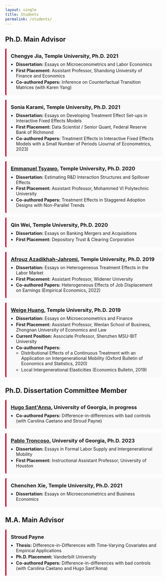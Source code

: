 ```yaml
---
layout: single
title: Students
permalink: /students/
---
```


<style>
.student-box {
  background-color: #f9f9f9;
  border-left: 4px solid #ba0c2f;
  padding: 1em;
  margin-bottom: 1em;
  border-radius: 4px;
}
.student-box h3 {
  margin-top: 0;
  margin-bottom: 0.5em;
}
.student-box ul {
  margin: 0;
  padding-left: 1.2em;
}
.student-box li {
  margin-bottom: 0.2em;
}
</style>

## Ph.D. Main Advisor

<div class="student-box">
<h3><strong>Chengye Jia</strong>, Temple University, Ph.D. 2021</h3>
<ul>
  <li><strong>Dissertation:</strong> Essays on Microeconometrics and Labor Economics</li>
  <li><strong>First Placement:</strong> Assistant Professor, Shandong University of Finance and Economics</li>
  <li><strong>Co-authored Papers:</strong> Inference on Counterfactual Transition Matrices (with Karen Yang)</li>
</ul>
</div>

<div class="student-box">
<h3><strong>Sonia Karami</strong>, Temple University, Ph.D. 2021</h3>
<ul>
  <li><strong>Dissertation:</strong> Essays on Developing Treatment Effect Set-ups in Interactive Fixed Effects Models</li>
  <li><strong>First Placement:</strong> Data Scientist / Senior Quant, Federal Reserve Bank of Richmond</li>
  <li><strong>Co-authored Papers:</strong> Treatment Effects in Interactive Fixed Effects Models with a Small Number of Periods (Journal of Econometrics, 2023)</li>
</ul>
</div>

<div class="student-box">
<h3><a href="https://estsyawo.github.io/"><strong>Emmanuel Tsyawo</strong></a>, Temple University, Ph.D. 2020</h3>
<ul>
  <li><strong>Dissertation:</strong> Estimating R&D Interaction Structures and Spillover Effects</li>
  <li><strong>First Placement:</strong> Assistant Professor, Mohammed VI Polytechnic University</li>
  <li><strong>Co-authored Papers:</strong> Treatment Effects in Staggered Adoption Designs with Non-Parallel Trends</li>
</ul>
</div>

<div class="student-box">
<h3><strong>Qin Wei</strong>, Temple University, Ph.D. 2020</h3>
<ul>
  <li><strong>Dissertation:</strong> Essays on Banking Mergers and Acquisitions</li>
  <li><strong>First Placement:</strong> Depository Trust & Clearing Corporation</li>
</ul>
</div>

<div class="student-box">
<h3><a href="https://www.widener.edu/about/faculty-directory/afrouz-jahromi"><strong>Afrouz Azadikhah-Jahromi</strong></a>, Temple University, Ph.D. 2019</h3>
<ul>
  <li><strong>Dissertation:</strong> Essays on Heterogeneous Treatment Effects in the Labor Market</li>
  <li><strong>First Placement:</strong> Assistant Professor, Widener University</li>
  <li><strong>Co-authored Papers:</strong> Heterogeneous Effects of Job Displacement on Earnings (Empirical Economics, 2022)</li>
</ul>
</div>

<div class="student-box">
<h3><a href="https://darren1988.wixsite.com/weigehuang"><strong>Weige Huang</strong></a>, Temple University, Ph.D. 2019</h3>
<ul>
  <li><strong>Dissertation:</strong> Essays on Microeconometrics and Finance</li>
  <li><strong>First Placement:</strong> Assistant Professor, Wenlan School of Business, Zhongnan University of Economics and Law</li>
  <li><strong>Current Position:</strong> Associate Professor, Shenzhen MSU-BIT University</li>
  <li><strong>Co-authored Papers:</strong>
    <ul>
      <li>Distributional Effects of a Continuous Treatment with an Application on Intergenerational Mobility (Oxford Bulletin of Economics and Statistics, 2020)</li>
      <li>Local Intergenerational Elasticities (Economics Bulletin, 2019)</li>
    </ul>
  </li>
</ul>
</div>

## Ph.D. Dissertation Committee Member

<div class="student-box">
<h3><a href="https://hsantanna.org/"><strong>Hugo Sant'Anna</strong></a>, University of Georgia, in progress</h3>
<ul>
  <li><strong>Co-authored Papers:</strong> Difference-in-differences with bad controls (with Carolina Caetano and Stroud Payne)</li>
</ul>
</div>

<div class="student-box">
<h3><a href="https://sites.google.com/view/pablotroncoso"><strong>Pablo Troncoso</strong></a>, University of Georgia, Ph.D. 2023</h3>
<ul>
  <li><strong>Dissertation:</strong> Essays in Formal Labor Supply and Intergenerational Mobility</li>
  <li><strong>First Placement:</strong> Instructional Assistant Professor, University of Houston</li>
</ul>
</div>

<div class="student-box">
<h3><strong>Chenchen Xie</strong>, Temple University, Ph.D. 2021</h3>
<ul>
  <li><strong>Dissertation:</strong> Essays on Microeconometrics and Business Economics</li>
</ul>
</div>

## M.A. Main Advisor

<div class="student-box">
<h3><strong>Stroud Payne</strong></h3>
<ul>
  <li><strong>Thesis:</strong> Difference-in-Differences with Time-Varying Covariates and Empirical Applications</li>
  <li><strong>Ph.D. Placement:</strong> Vanderbilt University</li>
  <li><strong>Co-authored Papers:</strong> Difference-in-differences with bad controls (with Carolina Caetano and Hugo Sant'Anna)</li>
</ul>
</div>

